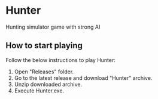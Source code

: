 # Hunter
Hunting simulator game with strong AI

## How to start playing
Follow the below instructions to play Hunter:
1. Open "Releases" folder.
2. Go to the latest release and download "Hunter" archive.
3. Unzip downloaded archive.
4. Execute Hunter.exe.
